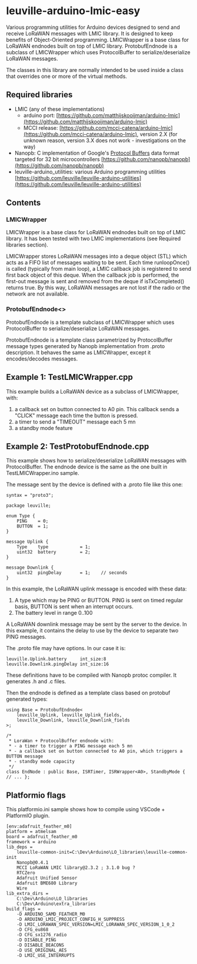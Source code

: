 # leuville-arduino-lmic-easy
Various programming utilities for Arduino devices designed to send and receive LoRaWAN messages with LMIC library. It is designed to keep benefits of Object-Oriented programming.
LMICWrapper is a base class for LoRaWAN endnodes built on top of LMIC library.
ProtobufEndnode is a subclass of LMICWrapper which uses ProtocolBuffer to serialize/deserialize LoRaWAN messages.

The classes in this library are normally intended to be used inside a class that overrides one or more of the virtual methods.

## Required libraries


 - LMIC (any of these implementations)
	 - arduino port: [https://github.com/matthijskooijman/arduino-lmic](https://github.com/matthijskooijman/arduino-lmic)
	 - MCCI release: [https://github.com/mcci-catena/arduino-lmic](https://github.com/mcci-catena/arduino-lmic), version 2.X (for unknown reason, version 3.X does not work - investigations on the way)
 - Nanopb: C implementation of Google's [Protocol Buffers](http://code.google.com/apis/protocolbuffers/) data format targeted for 32 bit microcontrollers [https://github.com/nanopb/nanopb](https://github.com/nanopb/nanopb)
 - leuville-arduino_utilities: various Arduino programming utilities [https://github.com/leuville/leuville-arduino-utilities](https://github.com/leuville/leuville-arduino-utilities)

## Contents

### LMICWrapper
LMICWrapper is a base class for LoRaWAN endnodes built on top of LMIC library. It has been tested with two LMIC implementations (see Required libraries section).

LMICWrapper stores LoRaWAN messages into a deque object (STL) which acts as a FIFO list of messages waiting to be sent. Each time runloopOnce() is called (typically from main loop), a LMIC callback job is registered to send first back object of this deque. When the callback job is performed, the first-out message is sent and removed from the deque if isTxCompleted() returns true. By this way, LoRaWAN messages are not lost if the radio or the network are not available.

### ProtobufEndnode<>
ProtobufEndnode is a template subclass of LMICWrapper which uses ProtocolBuffer to serialize/deserialize LoRaWAN messages.

ProtobufEndnode is a template class parametrized by ProtocolBuffer message types generated by Nanopb implementation from .proto description. It behaves the same as LMICWrapper, except it encodes/decodes messages.

## Example 1: TestLMICWrapper.cpp
This example builds a LoRaWAN device as a subclass of LMICWrapper, with:

 1. a callback set on button connected to A0 pin. This callback sends a "CLICK" message each time the button is pressed.
 2. a timer to send a "TIMEOUT" message each 5 mn
 3. a standby mode feature

 ## Example 2: TestProtobufEndnode.cpp
This example shows how to serialize/deserialize LoRaWAN messages with ProtocolBuffer.
The endnode device is the same as the one built in TestLMICWrapper.ino sample.

The message sent by the device is defined with a .proto file like this one:

    syntax = "proto3";
    
    package leuville;
    
    enum Type {
    	PING 	= 0;
    	BUTTON 	= 1;
    }
    
    message Uplink {		
    	Type	type			= 1;
    	uint32	battery 		= 2;
    }
    
    message Downlink {
    	uint32	pingDelay		= 1;	// seconds
    }
In this example, the LoRaWAN uplink message is encoded with these data:

 1. A type which may be PING or BUTTON. PING is sent on timed regular basis, BUTTON is sent when an interrupt occurs.
 2. The battery level in range 0..100

A LoRaWAN downlink message may be sent by the server to the device. In this example, it contains the delay to use by the device to separate two PING messages.

The .proto file may have options. In our case it is:

    leuville.Uplink.battery		int_size:8
    leuville.Downlink.pingDelay	int_size:16

These definitions have to be compiled with Nanopb protoc compiler. It generates .h and .c files.

Then the endnode is defined as a template class based on protobuf generated types:

    using Base = ProtobufEndnode<
    	leuville_Uplink, leuville_Uplink_fields,
    	leuville_Downlink, leuville_Downlink_fields
    >;
    
    /*
     * LoraWan + ProtocolBuffer endnode with:
     * - a timer to trigger a PING message each 5 mn
     * - a callback set on button connected to A0 pin, which triggers a BUTTON message
     * - standby mode capacity
     */
    class EndNode : public Base, ISRTimer, ISRWrapper<A0>, StandbyMode { // ... };
    
## Platformio flags

This platformio.ini sample shows how to compile using VSCode + PlatformIO plugin.

    [env:adafruit_feather_m0]
    platform = atmelsam
    board = adafruit_feather_m0
    framework = arduino
    lib_deps = 
        leuville-common-init=C:\Dev\Arduino\LO_libraries\leuville-common-init
        Nanopb@0.4.1
        MCCI LoRaWAN LMIC library@2.3.2 ; 3.1.0 bug ?
        RTCZero
        Adafruit Unified Sensor
        Adafruit BME680 Library
        Wire
    lib_extra_dirs = 
        C:\Dev\Arduino\LO_libraries
        C:\Dev\Arduino\extra_libraries
    build_flags =
        -D ARDUINO_SAMD_FEATHER_M0
        -D ARDUINO_LMIC_PROJECT_CONFIG_H_SUPPRESS
        -D LMIC_LORAWAN_SPEC_VERSION=LMIC_LORAWAN_SPEC_VERSION_1_0_2
        -D CFG_eu868
        -D CFG_sx1276_radio
        -D DISABLE_PING
        -D DISABLE_BEACONS
        -D USE_ORIGINAL_AES
        -D LMIC_USE_INTERRUPTS

 


<!--stackedit_data:
eyJoaXN0b3J5IjpbMTM3MjU5MjA0OCwxMjMwODM3NTgyLDE4MD
k4NzY3NjAsODQzOTI1OTcyLC0zNzg1NjQ2MCwtMjQ2NTcxOTc2
LC0yMDYzMTA5NjY3LC0xNzEwNzM3MDYyLDY2NjI0MDk4MywxNz
YyMDE3NzIxLC0xNzM4NzQ3Mzk2LC01MzUzNjE5MDRdfQ==
-->